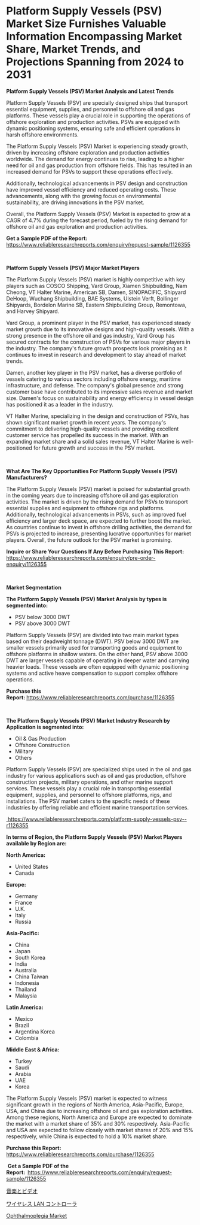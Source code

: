 <p><h1>Platform Supply Vessels (PSV) Market Size Furnishes Valuable Information Encompassing Market Share, Market Trends, and Projections Spanning from 2024 to 2031</h1></p><p><strong>Platform Supply Vessels (PSV) Market Analysis and Latest Trends</strong></p>
<p><p>Platform Supply Vessels (PSV) are specially designed ships that transport essential equipment, supplies, and personnel to offshore oil and gas platforms. These vessels play a crucial role in supporting the operations of offshore exploration and production activities. PSVs are equipped with dynamic positioning systems, ensuring safe and efficient operations in harsh offshore environments.</p><p>The Platform Supply Vessels (PSV) Market is experiencing steady growth, driven by increasing offshore exploration and production activities worldwide. The demand for energy continues to rise, leading to a higher need for oil and gas production from offshore fields. This has resulted in an increased demand for PSVs to support these operations effectively.</p><p>Additionally, technological advancements in PSV design and construction have improved vessel efficiency and reduced operating costs. These advancements, along with the growing focus on environmental sustainability, are driving innovations in the PSV market.</p><p>Overall, the Platform Supply Vessels (PSV) Market is expected to grow at a CAGR of 4.7% during the forecast period, fueled by the rising demand for offshore oil and gas exploration and production activities.</p></p>
<p><strong>Get a Sample PDF of the Report:&nbsp;</strong> <a href="https://www.reliableresearchreports.com/enquiry/request-sample/1126355">https://www.reliableresearchreports.com/enquiry/request-sample/1126355</a></p>
<p>&nbsp;</p>
<p><strong>Platform Supply Vessels (PSV) Major Market Players</strong></p>
<p><p>The Platform Supply Vessels (PSV) market is highly competitive with key players such as COSCO Shipping, Vard Group, Xiamen Shipbuilding, Nam Cheong, VT Halter Marine, American SB, Damen, SINOPACIFIC, Shipyard DeHoop, Wuchang Shipbuilding, BAE Systems, Ulstein Verft, Bollinger Shipyards, Bordelon Marine SB, Eastern Shipbuilding Group, Remontowa, and Harvey Shipyard.</p><p>Vard Group, a prominent player in the PSV market, has experienced steady market growth due to its innovative designs and high-quality vessels. With a strong presence in the offshore oil and gas industry, Vard Group has secured contracts for the construction of PSVs for various major players in the industry. The company's future growth prospects look promising as it continues to invest in research and development to stay ahead of market trends.</p><p>Damen, another key player in the PSV market, has a diverse portfolio of vessels catering to various sectors including offshore energy, maritime infrastructure, and defense. The company's global presence and strong customer base have contributed to its impressive sales revenue and market size. Damen's focus on sustainability and energy efficiency in vessel design has positioned it as a leader in the industry.</p><p>VT Halter Marine, specializing in the design and construction of PSVs, has shown significant market growth in recent years. The company's commitment to delivering high-quality vessels and providing excellent customer service has propelled its success in the market. With an expanding market share and a solid sales revenue, VT Halter Marine is well-positioned for future growth and success in the PSV market.</p></p>
<p>&nbsp;</p>
<p><strong>What Are The Key Opportunities For Platform Supply Vessels (PSV) Manufacturers?</strong></p>
<p><p>The Platform Supply Vessels (PSV) market is poised for substantial growth in the coming years due to increasing offshore oil and gas exploration activities. The market is driven by the rising demand for PSVs to transport essential supplies and equipment to offshore rigs and platforms. Additionally, technological advancements in PSVs, such as improved fuel efficiency and larger deck space, are expected to further boost the market. As countries continue to invest in offshore drilling activities, the demand for PSVs is projected to increase, presenting lucrative opportunities for market players. Overall, the future outlook for the PSV market is promising.</p></p>
<p><strong>Inquire or Share Your Questions If Any Before Purchasing This Report:</strong> <a href="https://www.reliableresearchreports.com/enquiry/pre-order-enquiry/1126355">https://www.reliableresearchreports.com/enquiry/pre-order-enquiry/1126355</a></p>
<p>&nbsp;</p>
<p><strong>Market Segmentation</strong></p>
<p><strong>The Platform Supply Vessels (PSV) Market Analysis by types is segmented into:</strong></p>
<p><ul><li>PSV below 3000 DWT</li><li>PSV above 3000 DWT</li></ul></p>
<p><p>Platform Supply Vessels (PSV) are divided into two main market types based on their deadweight tonnage (DWT). PSV below 3000 DWT are smaller vessels primarily used for transporting goods and equipment to offshore platforms in shallow waters. On the other hand, PSV above 3000 DWT are larger vessels capable of operating in deeper water and carrying heavier loads. These vessels are often equipped with dynamic positioning systems and active heave compensation to support complex offshore operations.</p></p>
<p><strong>Purchase this Report:&nbsp;</strong><a href="https://www.reliableresearchreports.com/purchase/1126355">https://www.reliableresearchreports.com/purchase/1126355</a></p>
<p>&nbsp;</p>
<p><strong>The Platform Supply Vessels (PSV) Market Industry Research by Application is segmented into:</strong></p>
<p><ul><li>Oil & Gas Production</li><li>Offshore Construction</li><li>Military</li><li>Others</li></ul></p>
<p><p>Platform Supply Vessels (PSV) are specialized ships used in the oil and gas industry for various applications such as oil and gas production, offshore construction projects, military operations, and other marine support services. These vessels play a crucial role in transporting essential equipment, supplies, and personnel to offshore platforms, rigs, and installations. The PSV market caters to the specific needs of these industries by offering reliable and efficient marine transportation services.</p></p>
<p><a href="https://www.reliableresearchreports.com/platform-supply-vessels-psv--r1126355">&nbsp;https://www.reliableresearchreports.com/platform-supply-vessels-psv--r1126355</a></p>
<p><strong>In terms of Region, the Platform Supply Vessels (PSV) Market Players available by Region are:</strong></p>
<p>
    <p> <strong> North America: </strong>
        <ul>
            <li>United States</li>
            <li>Canada</li>
        </ul>
        </p> 
    <p> <strong> Europe: </strong>
        <ul>
            <li>Germany</li>
            <li>France</li>
            <li>U.K.</li>
            <li>Italy</li>
            <li>Russia</li>
        </ul>
        </p> 
    <p> <strong> Asia-Pacific: </strong>
        <ul>
            <li>China</li>
            <li>Japan</li>
            <li>South Korea</li>
            <li>India</li>
            <li>Australia</li>
            <li>China Taiwan</li>
            <li>Indonesia</li>
            <li>Thailand</li>
            <li>Malaysia</li>
        </ul>
        </p> 
    <p> <strong> Latin America: </strong>
        <ul>
            <li>Mexico</li>
            <li>Brazil</li>
            <li>Argentina Korea</li>
            <li>Colombia</li>
        </ul>
        </p> 
    <p> <strong> Middle East & Africa: </strong>
        <ul>
            <li>Turkey</li>
            <li>Saudi</li>
            <li>Arabia</li>
            <li>UAE</li>
            <li>Korea</li>
        </ul>
    </p>
    </p>
<p><p>The Platform Supply Vessels (PSV) market is expected to witness significant growth in the regions of North America, Asia-Pacific, Europe, USA, and China due to increasing offshore oil and gas exploration activities. Among these regions, North America and Europe are expected to dominate the market with a market share of 35% and 30% respectively. Asia-Pacific and USA are expected to follow closely with market shares of 20% and 15% respectively, while China is expected to hold a 10% market share.</p></p>
<p><strong>Purchase this Report: </strong><a href="https://www.reliableresearchreports.com/purchase/1126355">https://www.reliableresearchreports.com/purchase/1126355</a></p>
<p>&nbsp;<strong>Get a Sample PDF of the Report:&nbsp;&nbsp;</strong><a href="https://www.reliableresearchreports.com/enquiry/request-sample/1126355">https://www.reliableresearchreports.com/enquiry/request-sample/1126355</a></p>
<p><strong></strong></p>
<p><p><a href="https://medium.com/@rocklobster885/%E9%9F%B3%E6%A5%BD%E3%81%A8%E3%83%93%E3%83%87%E3%82%AA%E5%B8%82%E5%A0%B4%E3%81%AE%E8%A6%8F%E6%A8%A1%E3%81%AF-%E3%82%B0%E3%83%AD%E3%83%BC%E3%83%90%E3%83%AB%E7%94%A3%E6%A5%AD%E3%81%AB%E3%81%8A%E3%81%91%E3%82%8B%E6%9C%80%E9%81%A9%E3%81%AA%E3%83%9E%E3%83%BC%E3%82%B1%E3%83%86%E3%82%A3%E3%83%B3%E3%82%B0%E3%83%81%E3%83%A3%E3%83%8D%E3%83%AB%E3%82%92%E6%98%8E%E3%82%89%E3%81%8B%E3%81%AB%E3%81%97%E3%81%BE%E3%81%99-8e3262e670e7">音楽とビデオ</a></p><p><a href="https://medium.com/@kaitlensen45645/%E3%83%AF%E3%82%A4%E3%83%A4%E3%83%AC%E3%82%B9lan%E3%82%B3%E3%83%B3%E3%83%88%E3%83%AD%E3%83%BC%E3%83%A9%E3%83%BC%E5%B8%82%E5%A0%B4%E3%81%AE%E5%85%88%E9%80%B2-%E5%B8%82%E5%A0%B4%E5%8B%95%E5%90%91-%E6%88%90%E9%95%B7-2024%E5%B9%B4%E3%81%8B%E3%82%892031%E5%B9%B4%E3%81%BE%E3%81%A7%E3%81%AE%E4%BA%88%E6%B8%AC-23d3277507ee">ワイヤレス LAN コントローラ</a></p><p><a href="https://natural-crush-b99.notion.site/Ophthalmoplegia-Market-Analysis-and-Sze-Forecasted-for-period-from-2024-to-2031-c0c3ff04d8414fc7bd49c022f5004464">Ophthalmoplegia Market</a></p></p>